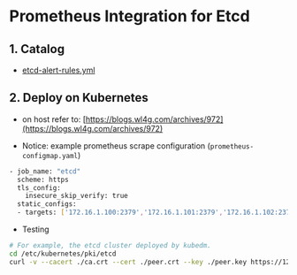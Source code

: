# Prometheus Integration for Etcd

## 1. Catalog

- [etcd-alert-rules.yml](etcd-alert-rules.yml)

## 2. Deploy on Kubernetes

- on host refer to: [https://blogs.wl4g.com/archives/972](https://blogs.wl4g.com/archives/972)

- Notice: example prometheus scrape configuration (`prometheus-configmap.yaml`)

```bash
- job_name: "etcd"
  scheme: https
  tls_config:
    insecure_skip_verify: true
  static_configs:
  - targets: ['172.16.1.100:2379','172.16.1.101:2379','172.16.1.102:2379']
```

- Testing

```bash
# For example, the etcd cluster deployed by kubedm.
cd /etc/kubernetes/pki/etcd
curl -v --cacert ./ca.crt --cert ./peer.crt --key ./peer.key https://127.0.0.1:2379/metrics
```
